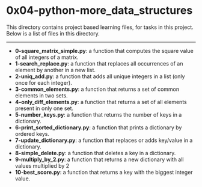 # 0x04-python-more_data_structures

This directory contains project based learning files, for tasks in this project.
Below is a list of files in this directory.

---
- **0-square_matrix_simple.py**:  a function that computes the square value of all integers of a matrix.
- **1-search_replace.py**: a function that replaces all occurrences of an element by another in a new list.
- **2-uniq_add.py**: a function that adds all unique integers in a list (only once for each integer).
- **3-common_elements.py**: a function that returns a set of common elements in two sets.
- **4-only_diff_elements.py**: a function that returns a set of all elements present in only one set.
- **5-number_keys.py**: a function that returns the number of keys in a dictionary.
- **6-print_sorted_dictionary.py**: a function that prints a dictionary by ordered keys.
- **7-update_dictionary.py**: a function that replaces or adds key/value in a dictionary.
- **8-simple_delete.py**:  a function that deletes a key in a dictionary.
- **9-multiply_by_2.py**: a function that returns a new dictionary with all values multiplied by 2
- **10-best_score.py**: a function that returns a key with the biggest integer value.
